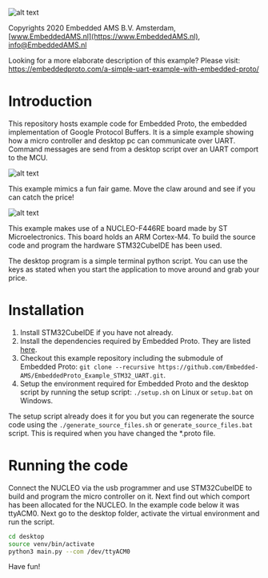 
![alt text](https://embeddedproto.com/wp-content/uploads/2020/03/Embedded-Proto-e1583834233386.png "Embedded Proto Logo")


Copyrights 2020 Embedded AMS B.V. Amsterdam, [www.EmbeddedAMS.nl](https://www.EmbeddedAMS.nl), [info@EmbeddedAMS.nl](mailto:info@EmbeddedAMS.nl)


Looking for a more elaborate description of this example? Please visit: https://embeddedproto.com/a-simple-uart-example-with-embedded-proto/


# Introduction

This repository hosts example code for Embedded Proto, the embedded implementation of Google Protocol Buffers. It is a simple example showing how a micro controller and desktop pc can communicate over UART. Command messages are send from a desktop script over an UART comport to the MCU. 

![alt text](https://embeddedproto.com/wp-content/uploads/2020/05/PC_to_MCU_over_UART.png "PC to MCU over UART")

This example mimics a fun fair game. Move the claw around and see if you can catch the price!

![alt text](https://embeddedproto.com/wp-content/uploads/2020/05/fun_fair_game__pxfuel.jpg "Fun Fair Game")

This example makes use of a NUCLEO-F446RE board made by ST Microelectronics. This board holds an ARM Cortex-M4. To build the source code and program the hardware STM32CubeIDE has been used. 

The desktop program is a simple terminal python script. You can use the keys as stated when you start the application to move around and grab your price.


# Installation

1. Install STM32CubeIDE if you have not already.
2. Install the dependencies required by Embedded Proto. They are listed [here](https://github.com/Embedded-AMS/EmbeddedProto).
3. Checkout this example repository including the submodule of Embedded Proto: `git clone --recursive https://github.com/Embedded-AMS/EmbeddedProto_Example_STM32_UART.git`.
4. Setup the environment required for Embedded Proto and the desktop script by running the setup script: `./setup.sh` on Linux or `setup.bat` on Windows.

The setup script already does it for you but you can regenerate the source code using the `./generate_source_files.sh` or `generate_source_files.bat` script. This is required when you have changed the \*.proto file.


# Running the code

Connect the NUCLEO via the usb programmer and use STM32CubeIDE to build and program the micro controller on it. Next find out which comport has been allocated for the NUCLEO. In the example code below it was ttyACM0. Next go to the desktop folder, activate the virtual environment and run the script. 

```bash
cd desktop
source venv/bin/activate
python3 main.py --com /dev/ttyACM0
```

Have fun!
